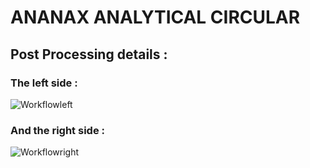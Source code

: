 # ANANAX ANALYTICAL CIRCULAR
## Post Processing details :

### The left side :

![Workflowleft](https://user-images.githubusercontent.com/45098441/86544126-a703e680-bf24-11ea-998d-981204cad066.JPG)

### And the right side :

![Workflowright](https://user-images.githubusercontent.com/45098441/86544127-a79c7d00-bf24-11ea-87cd-4d665ef611f9.JPG)

